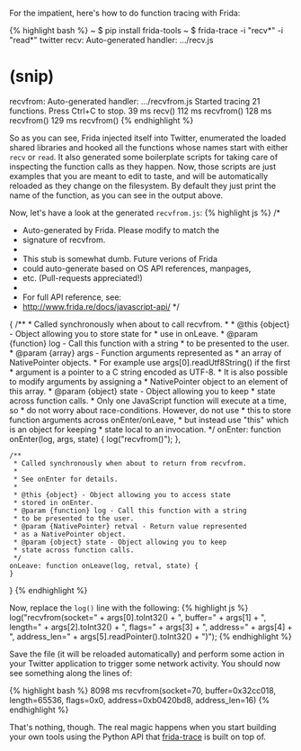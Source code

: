 For the impatient, here's how to do function tracing with Frida:

{% highlight bash %}
~ $ pip install frida-tools
~ $ frida-trace -i "recv*" -i "read*" twitter
recv: Auto-generated handler: …/recv.js
# (snip)
recvfrom: Auto-generated handler: …/recvfrom.js
Started tracing 21 functions. Press Ctrl+C to stop.
    39 ms	recv()
   112 ms	recvfrom()
   128 ms	recvfrom()
   129 ms	recvfrom()
{% endhighlight %}

So as you can see, Frida injected itself into Twitter, enumerated the loaded
shared libraries and hooked all the functions whose names start with either
`recv` or `read`. It also generated some boilerplate scripts for taking care
of inspecting the function calls as they happen. Now, those scripts are just
examples that you are meant to edit to taste, and will be automatically reloaded
as they change on the filesystem. By default they just print the name of the
function, as you can see in the output above.

Now, let's have a look at the generated `recvfrom.js`:
{% highlight js %}
/*
 * Auto-generated by Frida. Please modify to match the
 * signature of recvfrom.
 *
 * This stub is somewhat dumb. Future verions of Frida
 * could auto-generate based on OS API references, manpages,
 * etc. (Pull-requests appreciated!)
 *
 * For full API reference, see:
 * http://www.frida.re/docs/javascript-api/
 */

{
    /**
     * Called synchronously when about to call recvfrom.
     *
     * @this {object} - Object allowing you to store state for
     * use in onLeave.
     * @param {function} log - Call this function with a string
     * to be presented to the user.
     * @param {array} args - Function arguments represented as
     * an array of NativePointer objects.
     * For example use args[0].readUtf8String() if the first
     * argument is a pointer to a C string encoded as UTF-8.
     * It is also possible to modify arguments by assigning a
     * NativePointer object to an element of this array.
     * @param {object} state - Object allowing you to keep
     * state across function calls.
     * Only one JavaScript function will execute at a time, so
     * do not worry about race-conditions. However, do not use
     * this to store function arguments across onEnter/onLeave,
     * but instead use "this" which is an object for keeping
     * state local to an invocation.
     */
    onEnter: function onEnter(log, args, state) {
        log("recvfrom()");
    },

    /**
     * Called synchronously when about to return from recvfrom.
     *
     * See onEnter for details.
     *
     * @this {object} - Object allowing you to access state
     * stored in onEnter.
     * @param {function} log - Call this function with a string
     * to be presented to the user.
     * @param {NativePointer} retval - Return value represented
     * as a NativePointer object.
     * @param {object} state - Object allowing you to keep
     * state across function calls.
     */
    onLeave: function onLeave(log, retval, state) {
    }
}
{% endhighlight %}

Now, replace the `log()` line with the following:
{% highlight js %}
log("recvfrom(socket=" + args[0].toInt32()
    + ", buffer=" + args[1]
    + ", length=" + args[2].toInt32()
    + ", flags=" + args[3]
    + ", address=" + args[4]
    + ", address_len=" + args[5].readPointer().toInt32()
    + ")");
{% endhighlight %}

Save the file (it will be reloaded automatically) and perform some action in
your Twitter application to trigger some network activity. You should now see
something along the lines of:

{% highlight bash %}
  8098 ms	recvfrom(socket=70,
                         buffer=0x32cc018, length=65536,
                         flags=0x0,
                         address=0xb0420bd8, address_len=16)
{% endhighlight %}

That's nothing, though. The real magic happens when you start building your
own tools using the Python API that [frida-trace][] is built on top of.

[frida-trace]: https://github.com/frida/frida-tools/blob/master/frida_tools/tracer.py
